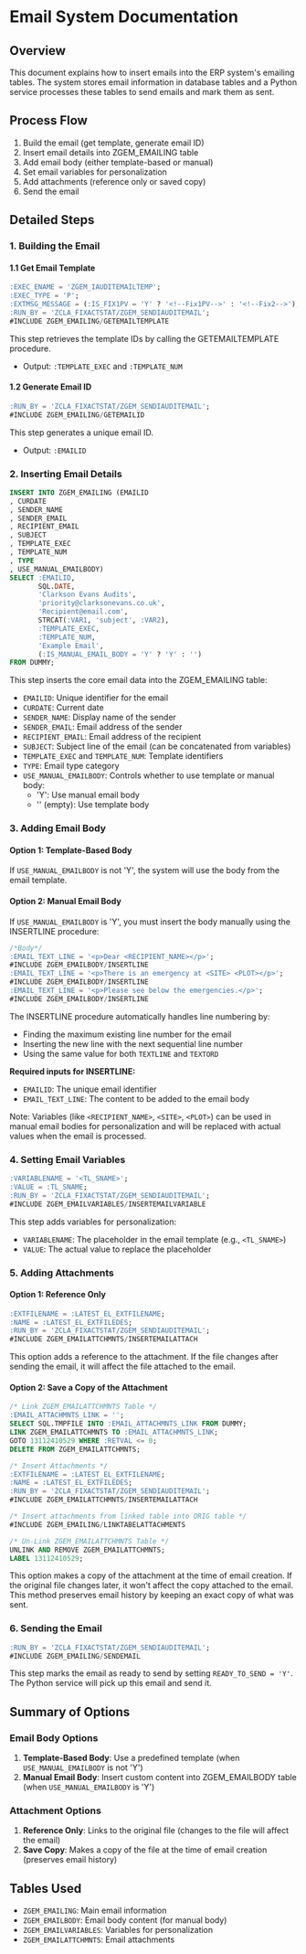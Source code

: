 # Email System Documentation

## Overview
This document explains how to insert emails into the ERP system's emailing tables. The system stores email information in database tables and a Python service processes these tables to send emails and mark them as sent.

## Process Flow
1. Build the email (get template, generate email ID)
2. Insert email details into ZGEM_EMAILING table
3. Add email body (either template-based or manual)
4. Set email variables for personalization
5. Add attachments (reference only or saved copy)
6. Send the email

## Detailed Steps

### 1. Building the Email

#### 1.1 Get Email Template
```sql
:EXEC_ENAME = 'ZGEM_IAUDITEMAILTEMP';
:EXEC_TYPE = 'P';
:EXTMSG_MESSAGE = (:IS_FIX1PV = 'Y' ? '<!--Fix1PV-->' : '<!--Fix2-->');
:RUN_BY = 'ZCLA_FIXACTSTAT/ZGEM_SENDIAUDITEMAIL';
#INCLUDE ZGEM_EMAILING/GETEMAILTEMPLATE
```
This step retrieves the template IDs by calling the GETEMAILTEMPLATE procedure.
- Output: `:TEMPLATE_EXEC` and `:TEMPLATE_NUM`

#### 1.2 Generate Email ID
```sql
:RUN_BY = 'ZCLA_FIXACTSTAT/ZGEM_SENDIAUDITEMAIL';
#INCLUDE ZGEM_EMAILING/GETEMAILID
```
This step generates a unique email ID.
- Output: `:EMAILID`

### 2. Inserting Email Details

```sql
INSERT INTO ZGEM_EMAILING (EMAILID
, CURDATE
, SENDER_NAME
, SENDER_EMAIL
, RECIPIENT_EMAIL
, SUBJECT
, TEMPLATE_EXEC
, TEMPLATE_NUM
, TYPE
, USE_MANUAL_EMAILBODY)
SELECT :EMAILID,
       SQL.DATE,
       'Clarkson Evans Audits',
       'priority@clarksonevans.co.uk',
       'Recipient@email.com',
       STRCAT(:VAR1, 'subject', :VAR2),
       :TEMPLATE_EXEC,
       :TEMPLATE_NUM,
       'Example Email',
       (:IS_MANUAL_EMAIL_BODY = 'Y' ? 'Y' : '')
FROM DUMMY;
```

This step inserts the core email data into the ZGEM_EMAILING table:
- `EMAILID`: Unique identifier for the email
- `CURDATE`: Current date
- `SENDER_NAME`: Display name of the sender
- `SENDER_EMAIL`: Email address of the sender
- `RECIPIENT_EMAIL`: Email address of the recipient
- `SUBJECT`: Subject line of the email (can be concatenated from variables)
- `TEMPLATE_EXEC` and `TEMPLATE_NUM`: Template identifiers
- `TYPE`: Email type category
- `USE_MANUAL_EMAILBODY`: Controls whether to use template or manual body:
  - 'Y': Use manual email body
  - '' (empty): Use template body

### 3. Adding Email Body

#### Option 1: Template-Based Body
If `USE_MANUAL_EMAILBODY` is not 'Y', the system will use the body from the email template.

#### Option 2: Manual Email Body
If `USE_MANUAL_EMAILBODY` is 'Y', you must insert the body manually using the INSERTLINE procedure:

```sql
/*Body*/
:EMAIL_TEXT_LINE = '<p>Dear <RECIPIENT_NAME></p>';
#INCLUDE ZGEM_EMAILBODY/INSERTLINE
:EMAIL_TEXT_LINE = '<p>There is an emergency at <SITE> <PLOT></p>';
#INCLUDE ZGEM_EMAILBODY/INSERTLINE
:EMAIL_TEXT_LINE = '<p>Please see below the emergencies.</p>';
#INCLUDE ZGEM_EMAILBODY/INSERTLINE
```

The INSERTLINE procedure automatically handles line numbering by:
- Finding the maximum existing line number for the email
- Inserting the new line with the next sequential line number
- Using the same value for both `TEXTLINE` and `TEXTORD`

**Required inputs for INSERTLINE:**
- `EMAILID`: The unique email identifier
- `EMAIL_TEXT_LINE`: The content to be added to the email body

Note: Variables (like `<RECIPIENT_NAME>`, `<SITE>`, `<PLOT>`) can be used in manual email bodies for personalization and will be replaced with actual values when the email is processed.

### 4. Setting Email Variables

```sql
:VARIABLENAME = '<TL_SNAME>';
:VALUE = :TL_SNAME;
:RUN_BY = 'ZCLA_FIXACTSTAT/ZGEM_SENDIAUDITEMAIL';
#INCLUDE ZGEM_EMAILVARIABLES/INSERTEMAILVARIABLE
```

This step adds variables for personalization:
- `VARIABLENAME`: The placeholder in the email template (e.g., `<TL_SNAME>`)
- `VALUE`: The actual value to replace the placeholder

### 5. Adding Attachments

#### Option 1: Reference Only
```sql
:EXTFILENAME = :LATEST_EL_EXTFILENAME;
:NAME = :LATEST_EL_EXTFILEDES;
:RUN_BY = 'ZCLA_FIXACTSTAT/ZGEM_SENDIAUDITEMAIL';
#INCLUDE ZGEM_EMAILATTCHMNTS/INSERTEMAILATTACH
```

This option adds a reference to the attachment. If the file changes after sending the email, it will affect the file attached to the email.

#### Option 2: Save a Copy of the Attachment
```sql
/* Link ZGEM_EMAILATTCHMNTS Table */
:EMAIL_ATTACHMNTS_LINK = '';
SELECT SQL.TMPFILE INTO :EMAIL_ATTACHMNTS_LINK FROM DUMMY;
LINK ZGEM_EMAILATTCHMNTS TO :EMAIL_ATTACHMNTS_LINK;
GOTO 13112410529 WHERE :RETVAL <= 0;
DELETE FROM ZGEM_EMAILATTCHMNTS;

/* Insert Attachments */
:EXTFILENAME = :LATEST_EL_EXTFILENAME;
:NAME = :LATEST_EL_EXTFILEDES;
:RUN_BY = 'ZCLA_FIXACTSTAT/ZGEM_SENDIAUDITEMAIL';
#INCLUDE ZGEM_EMAILATTCHMNTS/INSERTEMAILATTACH

/* Insert attachments from linked table into ORIG table */
#INCLUDE ZGEM_EMAILING/LINKTABELATTACHMENTS

/* Un-Link ZGEM_EMAILATTCHMNTS Table */
UNLINK AND REMOVE ZGEM_EMAILATTCHMNTS;
LABEL 13112410529;
```

This option makes a copy of the attachment at the time of email creation. If the original file changes later, it won't affect the copy attached to the email. This method preserves email history by keeping an exact copy of what was sent.

### 6. Sending the Email

```sql
:RUN_BY = 'ZCLA_FIXACTSTAT/ZGEM_SENDIAUDITEMAIL';
#INCLUDE ZGEM_EMAILING/SENDEMAIL
```

This step marks the email as ready to send by setting `READY_TO_SEND = 'Y'`. The Python service will pick up this email and send it.

## Summary of Options

### Email Body Options
1. **Template-Based Body**: Use a predefined template (when `USE_MANUAL_EMAILBODY` is not 'Y')
2. **Manual Email Body**: Insert custom content into ZGEM_EMAILBODY table (when `USE_MANUAL_EMAILBODY` is 'Y')

### Attachment Options
1. **Reference Only**: Links to the original file (changes to the file will affect the email)
2. **Save Copy**: Makes a copy of the file at the time of email creation (preserves email history)

## Tables Used
- `ZGEM_EMAILING`: Main email information
- `ZGEM_EMAILBODY`: Email body content (for manual body)
- `ZGEM_EMAILVARIABLES`: Variables for personalization
- `ZGEM_EMAILATTCHMNTS`: Email attachments
